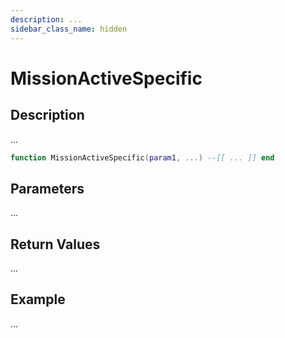 ```yaml
---
description: ...
sidebar_class_name: hidden
---
```


# MissionActiveSpecific

## Description

...

```lua
function MissionActiveSpecific(param1, ...) --[[ ... ]] end
```

## Parameters

...

## Return Values

...

## Example

...

